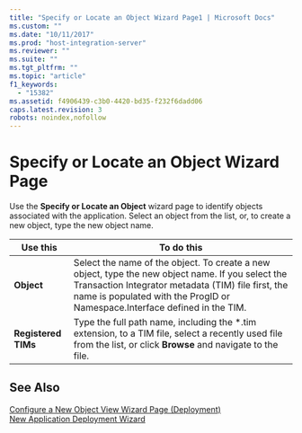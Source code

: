 ```yaml
---
title: "Specify or Locate an Object Wizard Page1 | Microsoft Docs"
ms.custom: ""
ms.date: "10/11/2017"
ms.prod: "host-integration-server"
ms.reviewer: ""
ms.suite: ""
ms.tgt_pltfrm: ""
ms.topic: "article"
f1_keywords: 
  - "15382"
ms.assetid: f4906439-c3b0-4420-bd35-f232f6dadd06
caps.latest.revision: 3
robots: noindex,nofollow
---
```

# Specify or Locate an Object Wizard Page
Use the **Specify or Locate an Object** wizard page to identify objects associated with the application. Select an object from the list, or, to create a new object, type the new object name.  
  
|Use this|To do this|  
|--------------|----------------|  
|**Object**|Select the name of the object. To create a new object, type the new object name. If you select the Transaction Integrator metadata (TIM) file first, the name is populated with the ProgID or Namespace.Interface defined in the TIM.|  
|**Registered TIMs**|Type the full path name, including the \*.tim extension, to a TIM file, select a recently used file from the list, or click **Browse** and navigate to the file.|  
  
## See Also  
 [Configure a New Object View Wizard Page (Deployment)](../core/configure-a-new-object-view-wizard-page-deployment.md)   
 [New Application Deployment Wizard](../core/new-application-deployment-wizard.md)